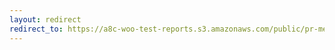 ```yaml
---
layout: redirect
redirect_to: https://a8c-woo-test-reports.s3.amazonaws.com/public/pr-merge/45229/api/index.html
---
```

